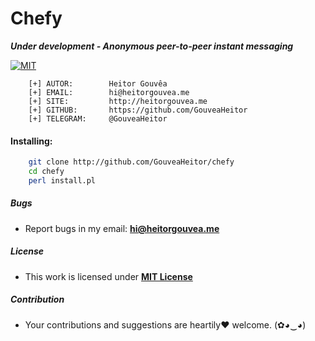 # Chefy

***Under development - Anonymous peer-to-peer instant messaging***

[![MIT](https://img.shields.io/badge/license-MIT-blue.svg)](https://github.com/GouveaHeitor/chefy/blob/master/LICENSE.md)

```
    [+] AUTOR:        Heitor Gouvêa
    [+] EMAIL:        hi@heitorgouvea.me
    [+] SITE:         http://heitorgouvea.me
    [+] GITHUB:       https://github.com/GouveaHeitor
    [+] TELEGRAM:     @GouveaHeitor
```

#### Installing:

```bash
    git clone http://github.com/GouveaHeitor/chefy
    cd chefy
    perl install.pl
```

##### Bugs

- Report bugs in my email: **hi@heitorgouvea.me**

##### License

- This work is licensed under [**MIT License**](https://github.com/GouveaHeitor/chefy/blob/master/LICENSE.md)

##### Contribution

- Your contributions and suggestions are heartily♥ welcome. (✿◕‿◕)
